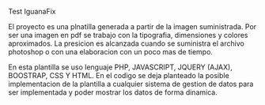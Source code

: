 Test IguanaFix

El proyecto es una plnatilla generada a partir de la imagen suministrada. Por ser una imagen en pdf se trabajo con la tipografia, dimensiones y colores aproximados. La presicion es alcanzada cuando se suministra el archivo photoshop o con una elaboracion con un poco mas de tiempo.

En esta plantilla se uso lenguaje PHP, JAVASCRIPT, JQUERY (AJAX), BOOSTRAP, CSS Y HTML. En el codigo se deja planteado la posible implementacion de la plantilla a cualquier sistema de gestion de datos para ser implementada y poder mostrar los datos de forma dinamica.
